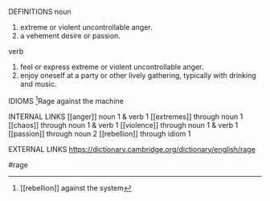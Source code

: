 DEFINITIONS
noun
1. extreme or violent uncontrollable anger.
2. a vehement desire or passion.

verb
1. feel or express extreme or violent uncontrollable anger.
2. enjoy oneself at a party or other lively gathering, typically with drinking and music.

IDIOMS
[^1]Rage against the machine

INTERNAL LINKS
[[anger]] noun 1 & verb 1
[[extremes]] through noun 1
[[chaos]] through noun 1 & verb 1
[[violence]] through noun 1 & verb 1
[[passion]] through noun 2
[[rebellion]] through idiom 1

EXTERNAL LINKS
https://dictionary.cambridge.org/dictionary/english/rage

#rage

[^1]: [[rebellion]] against the system
